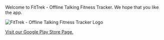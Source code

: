 Welcome to FitTrek - Offline Talking Fitness Tracker. We hope that you like the app.

![FitTrek - Offline Talking Fitness Tracker Logo](https://github.com/gplay-ikstudios/gplay-ikstudios.github.io/blob/gh-pages/apps/fittrek/submitted_logo.png)

[Visit our Google Play Store Page.](https://play.google.com/store/apps/details?id=com.ikstudios)

